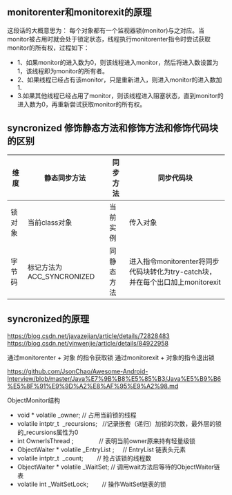 ## monitorenter和monitorexit的原理
这段话的大概意思为：
每个对象都有一个监视器锁(monitor)与之对应。当monitor被占用时就会处于锁定状态，线程执行monitorenter指令时尝试获取monitor的所有权，过程如下：
* 1、如果monitor的进入数为0，则该线程进入monitor，然后将进入数设置为1，该线程即为monitor的所有者。
* 2、如果线程已经占有该monitor，只是重新进入，则进入monitor的进入数加1.
* 3.如果其他线程已经占用了monitor，则该线程进入阻塞状态，直到monitor的进入数为0，再重新尝试获取monitor的所有权。

## syncronized 修饰静态方法和修饰方法和修饰代码块的区别
|  维度   | 静态同步方法  | 同步方法 | 同步代码块 |
|  ----  | ----  | ---- | ---- |
| 锁对象  | 当前class对象 |  当前实例 |  传入对象 |
| 字节码  | 标记方法为ACC_SYNCRONIZED | 同静态方法 | 进入指令monitorenter将同步代码块转化为try-catch块，并在每个出口加上monitorexit |


## syncronized的原理
https://blog.csdn.net/javazejian/article/details/72828483
https://blog.csdn.net/yinwenjie/article/details/84922958

通过monitorenter + 对象 的指令获取锁
通过monitorexit + 对象的指令退出锁

https://github.com/JsonChao/Awesome-Android-Interview/blob/master/Java%E7%9B%B8%E5%85%B3/Java%E5%B9%B6%E5%8F%91%E9%9D%A2%E8%AF%95%E9%A2%98.md

ObjectMonitor结构
* void *  volatile _owner;          // 占用当前锁的线程
* volatile intptr_t  _recursions;   //记录嵌套（递归）加锁的次数，最外层的锁的_recursions属性为0
* int OwnerIsThread ;               // 表明当前owner原来持有轻量级锁
* ObjectWaiter * volatile _EntryList ;     // EntryList 链表头元素
* volatile intptr_t  _count;        // 抢占该锁的线程数
* ObjectWaiter * volatile _WaitSet; // 调用wait方法后等待的ObjectWaiter链表
* volatile int _WaitSetLock;        // 操作WaitSet链表的锁


